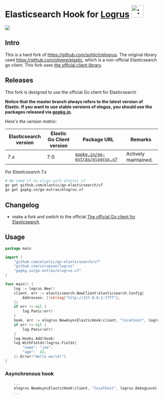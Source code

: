 # Elasticsearch Hook for [Logrus](https://github.com/sirupsen/logrus) <img src="http://i.imgur.com/hTeVwmJ.png" width="40" height="40" alt=":walrus:" class="emoji" title=":walrus:"/>
<img src="https://travis-ci.org/go-extras/elogrus.svg?branch=master" />

## Intro

This is a hard fork of https://github.com/sohlich/elogrus. The original library used https://github.com/olivere/elastic, which is a non-official Elasticsearch go client. This fork uses [the official client library](https://github.com/elastic/go-elasticsearch).

## Releases
This fork is designed to use the official Go client for Elasticsearch

**Notice that the master branch always refers to the latest version of Elastic. If you want to use stable versions of elogus, you should use the packages released via [gopkg.in](https://gopkg.in).**

*Here's the version matrix:*

Elasticsearch version | Elastic Go Client version  | Package URL                                                          | Remarks |
----------------------|----------------------------|----------------------------------------------------------------------|---------|
7.x                   | 7.0                        | [`gopkg.in/go-extras/elogrus.v7`](https://gopkg.in/go-extras/elogrus.v7)| Actively maintained.

*For Elasticsearch 7.x*
```bash
# We name v7 to align with elastic v7
go get github.com/elastic/go-elasticsearch/v7
go get gopkg.in/go-extras/elogrus.v7
```

## Changelog
- make a fork and switch to the official [The official Go client for Elasticsearch](https://github.com/elastic/go-elasticsearch).

## Usage

```go
package main

import (
	"github.com/elastic/go-elasticsearch/v7"
	"github.com/sirupsen/logrus"
	"gopkg.in/go-extras/elogrus.v7"
)

func main() {
	log := logrus.New()
	client, err := elasticsearch.NewClient(elasticsearch.Config{
		Addresses: []string{"http://127.0.0.1:7777"},
	})
	if err != nil {
		log.Panic(err)
	}
	hook, err := elogrus.NewAsyncElasticHook(client, "localhost", logrus.DebugLevel, "mylog")
	if err != nil {
		log.Panic(err)
	}
	log.Hooks.Add(hook)
	log.WithFields(logrus.Fields{
		"name": "joe",
		"age":  42,
	}).Error("Hello world!")
}
```

### Asynchronous hook

```go
	...
	elogrus.NewAsyncElasticHook(client, "localhost", logrus.DebugLevel, "mylog")
	...
```
